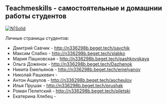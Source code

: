 Teachmeskills - самостоятельные и домашнии работы студентов
-----------

[![N|Solid](https://static.tildacdn.com/tild6431-3066-4264-b661-306535386264/logo.svg)](https://nodesource.com/products/nsolid)

Личные страницы студентов:
 * Дмитрий Савчик  - http://n336298b.beget.tech/savchik
 * Максим Слабко - http://n336298b.beget.tech/slabko
 * Мария Пашковская - http://n336298b.beget.tech/pashkovskaya
 * Ольга Доженок - http://n336298b.beget.tech/Dazhenok
 * Никита Емельянов - http://n336298b.beget.tech/emelyanov
 * Николай Рашкевич - 
 * Антон Ащеулов - http://n336298b.beget.tech/ascheulov
 * Илья Прушак - http://n336298b.beget.tech/prushak
 * Роман Пелитский - http://n336298b.beget.tech/piletski
 * Екатерина Хлебец - 